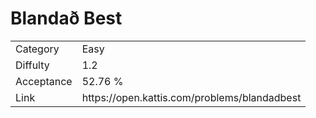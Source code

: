 # Blandað Best

<table>
    <tr>
        <td>Category</td>
        <td>Easy</td>
    </tr>
    <tr>
        <td>Diffulty</td>
        <td>1.2</td>
    </tr>
    <tr>
        <td>Acceptance</td>
        <td>52.76 %</td>
    </tr>
    <tr>
        <td>Link</td>
        <td>https://open.kattis.com/problems/blandadbest</td>
    </tr>
</table>